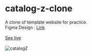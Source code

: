 # catalog-z-clone
A clone of template website for practice.<br>
Figma Design : <a href="https://www.figma.com/file/mqI4qBJLJehaIsYsOfouMQ/CatalogZ?node-id=0%3A1">Link</a><br><br>
<a href="https://deshmukh-ankit.github.io/catalog-z-clone/">See live</a> <br><br>
![catalogZ](https://user-images.githubusercontent.com/106731593/196495775-1058b96c-9bd4-465c-bbf8-fadabb2a9307.png)
